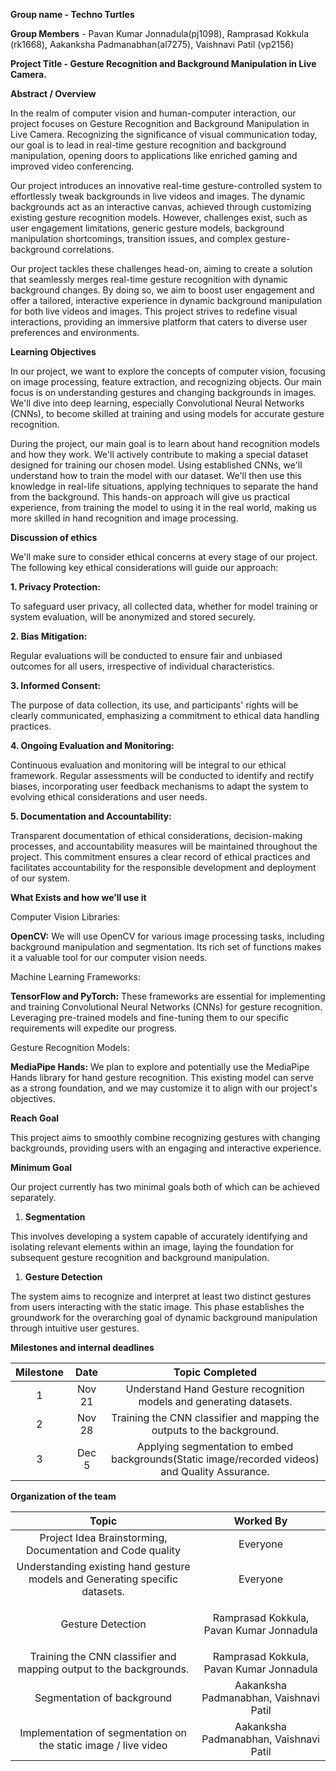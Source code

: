 ﻿
**Group name - Techno Turtles**

**Group Members** - Pavan Kumar Jonnadula(pj1098), Ramprasad Kokkula (rk1668), Aakanksha Padmanabhan(al7275), Vaishnavi Patil (vp2156)

**Project Title - Gesture Recognition and Background Manipulation in Live Camera.**

**Abstract / Overview**

In the realm of computer vision and human-computer interaction, our project focuses on Gesture Recognition and Background Manipulation in Live Camera. Recognizing the significance of visual communication today, our goal is to lead in real-time gesture recognition and background manipulation, opening doors to applications like enriched gaming and improved video conferencing.

Our project introduces an innovative real-time gesture-controlled system to effortlessly tweak backgrounds in live videos and images. The dynamic backgrounds act as an interactive canvas, achieved through customizing existing gesture recognition models. However, challenges exist, such as user engagement limitations, generic gesture models, background manipulation shortcomings, transition issues, and complex gesture-background correlations.

Our project tackles these challenges head-on, aiming to create a solution that seamlessly merges real-time gesture recognition with dynamic background changes. By doing so, we aim to boost user engagement and offer a tailored, interactive experience in dynamic background manipulation for both live videos and images. This project strives to redefine visual interactions, providing an immersive platform that caters to diverse user preferences and environments.


**Learning Objectives**

In our project, we want to explore the concepts of computer vision, focusing on image processing, feature extraction, and recognizing objects. Our main focus is on understanding gestures and changing backgrounds in images. We'll dive into deep learning, especially Convolutional Neural Networks (CNNs), to become skilled at training and using models for accurate gesture recognition.

During the project, our main goal is to learn about hand recognition models and how they work. We'll actively contribute to making a special dataset designed for training our chosen model. Using established CNNs, we'll understand how to train the model with our dataset. We'll then use this knowledge in real-life situations, applying techniques to separate the hand from the background. This hands-on approach will give us practical experience, from training the model to using it in the real world, making us more skilled in hand recognition and image processing.






**Discussion of ethics**

We'll make sure to consider ethical concerns at every stage of our project. The following key ethical considerations will guide our approach:

**1. Privacy Protection:**

To safeguard user privacy, all collected data, whether for model training or system evaluation, will be anonymized and stored securely. 

**2. Bias Mitigation:**

Regular evaluations will be conducted to ensure fair and unbiased outcomes for all users, irrespective of individual characteristics.

**3. Informed Consent:**

The purpose of data collection, its use, and participants' rights will be clearly communicated, emphasizing a commitment to ethical data handling practices.

**4. Ongoing Evaluation and Monitoring:**

Continuous evaluation and monitoring will be integral to our ethical framework. Regular assessments will be conducted to identify and rectify biases, incorporating user feedback mechanisms to adapt the system to evolving ethical considerations and user needs.

**5. Documentation and Accountability:**

Transparent documentation of ethical considerations, decision-making processes, and accountability measures will be maintained throughout the project. This commitment ensures a clear record of ethical practices and facilitates accountability for the responsible development and deployment of our system.


**What Exists and how we’ll use it**

Computer Vision Libraries:

**OpenCV:** We will use OpenCV for various image processing tasks, including background manipulation and segmentation. Its rich set of functions makes it a valuable tool for our computer vision needs.

Machine Learning Frameworks:

**TensorFlow and PyTorch:** These frameworks are essential for implementing and training Convolutional Neural Networks (CNNs) for gesture recognition. Leveraging pre-trained models and fine-tuning them to our specific requirements will expedite our progress.

Gesture Recognition Models:

**MediaPipe Hands:** We plan to explore and potentially use the MediaPipe Hands library for hand gesture recognition. This existing model can serve as a strong foundation, and we may customize it to align with our project's objectives.


**Reach Goal**

This project aims to smoothly combine recognizing gestures with changing backgrounds, providing users with an engaging and interactive experience.

**Minimum Goal**

Our project currently has two minimal goals both of which can be achieved separately. 

1. **Segmentation** 

This involves developing a system capable of accurately identifying and isolating relevant elements within an image, laying the foundation for subsequent gesture recognition and background manipulation. 

1. **Gesture Detection**

The system aims to recognize and interpret at least two distinct gestures from users interacting with the static image. This phase establishes the groundwork for the overarching goal of dynamic background manipulation through intuitive user gestures. 

**Milestones and internal deadlines**

|**Milestone**|**Date**|**Topic Completed**|
| :-: | :-: | :-: |
|1|Nov 21|Understand Hand Gesture recognition models and generating datasets.|
|2|Nov 28|Training the CNN classifier and mapping the outputs to the background.|
|3|Dec 5|Applying segmentation to embed backgrounds(Static image/recorded videos) and Quality Assurance.|





**Organization of the team**

|**Topic**|**Worked By**|
| :-: | :-: |
|Project Idea Brainstorming, Documentation and Code quality|Everyone|
|Understanding existing hand gesture models and Generating specific datasets.|Everyone|
|Gesture Detection|<p>Ramprasad Kokkula, Pavan Kumar Jonnadula</p><p></p>|
|Training the CNN classifier and mapping output to the backgrounds.|Ramprasad Kokkula, Pavan Kumar Jonnadula|
|Segmentation of background|Aakanksha Padmanabhan, Vaishnavi Patil|
|Implementation of segmentation on the static image / live video|Aakanksha Padmanabhan, Vaishnavi Patil|


